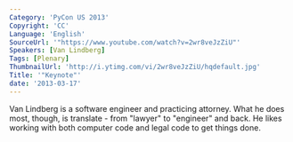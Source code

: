 ```yaml
---
Category: 'PyCon US 2013'
Copyright: 'CC'
Language: 'English'
SourceUrl: '"https://www.youtube.com/watch?v=2wr8veJzZiU"'
Speakers: [Van Lindberg]
Tags: [Plenary]
ThumbnailUrl: 'http://i.ytimg.com/vi/2wr8veJzZiU/hqdefault.jpg'
Title: '"Keynote"'
date: '2013-03-17'
---
```

Van Lindberg is a software engineer and practicing attorney. What he does most, though, is translate - from "lawyer" to "engineer" and back. He likes working with both computer code and legal code to get things done.